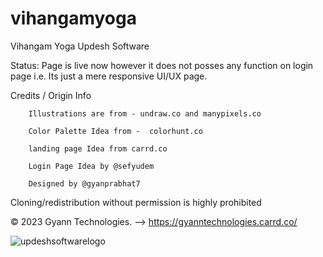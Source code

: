 # vihangamyoga
Vihangam Yoga Updesh Software

Status: Page is live now however it does not posses any function on login page i.e. Its just a mere responsive UI/UX page.

Credits / Origin Info

        Illustrations are from - undraw.co and manypixels.co
        
        Color Palette Idea from -  colorhunt.co
        
        landing page Idea from carrd.co
        
        Login Page Idea by @sefyudem

        Designed by @gyanprabhat7



Cloning/redistribution without permission is highly prohibited

© 2023 Gyann Technologies. --> https://gyanntechnologies.carrd.co/


![updeshsoftwarelogo](https://user-images.githubusercontent.com/75989086/210233819-87c85e89-9a23-424f-bf3c-2e5363d7c5ad.png)
